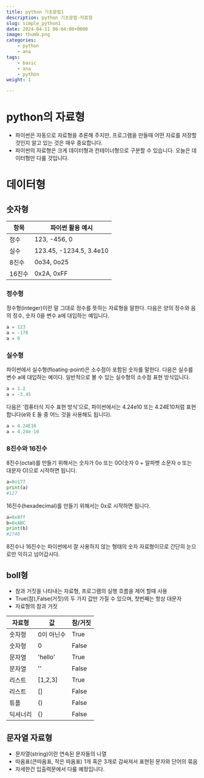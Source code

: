 ```yaml
---
title: python 기초문법1
description: python 기초문법-자료형
slug: simple_python1
date: 2024-04-11 06:04:00+0000
image: thumb.png
categories:
    - python
    - ana
tags:
    - basic
    - ana
    - python
weight: 1

---
```

# python의 자료형
- 파이썬은 자동으로 자료형을 추론해 주지만, 프로그램을 만들때 어떤 자료를 저장할 것인지 알고 있는 것은 매우 중요합니다.
- 파이썬의 자료형은 크게 데이터형과 컨테이너형으로 구분할 수 있습니다. 오늘은 데이터형만 다룰 것입니다.

# 데이터형

## 숫자형
| 항목    | 파이썬 활용 예시               |
|-------|-------------------------|
| 정수    | 123, -456, 0            |
| 실수    | 123.45, -1234.5, 3.4e10 |
| 8진수   | 0o34, 0o25              |
| 16진수  | 0x2A, 0xFF              |

### 정수형
정수형(integer)이란 말 그대로 정수를 뜻하는 자료형을 말한다. 다음은 양의 정수와 음의 정수, 숫자 0을 변수 a에 대입하는 예입니다.
```python
a = 123
a = -178
a = 0
```

### 실수형
파이썬에서 실수형(floating-point)은 소수점이 포함된 숫자를 말한다. 다음은 실수를 변수 a에 대입하는 예이다. 일반적으로 볼 수 있는 실수형의 소수점 표현 방식입니다.
```python
a = 1.2
a = -3.45
```
다음은 ‘컴퓨터식 지수 표현 방식’으로, 파이썬에서는 4.24e10 또는 4.24E10처럼 표현합니다(e와 E 둘 중 어느 것을 사용해도 됩니다).
```python
a = 4.24E10
a = 4.24e-10
```

### 8진수와 16진수

8진수(octal)를 만들기 위해서는 숫자가 0o 또는 0O(숫자 0 + 알파벳 소문자 o 또는 대문자 O)으로 시작하면 됩니다.
```python
a=0o177
print(a)
#127
```

16진수(hexadecimal)를 만들기 위해서는 0x로 시작하면 됩니다.
```python
a=0x8ff
b=0xABC
print(b)
#2748
```
8진수나 16진수는 파이썬에서 잘 사용하지 않는 형태의 숫자 자료형이므로 간단히 눈으로만 익히고 넘어갑시다.


## boll형
- 참과 거짓을 나타내는 자료형, 프로그램의 실행 흐름을 제어 할때 사용
- True(참),False(거짓)의 두 가지 값만 가질 수 있으며, 첫번째는 항상 대문자 
- 자료형의 참과 거짓

| 자료형  | 값       | 참/거짓  |
|------|---------|-------|
| 숫자형  | 0이 아닌수  | True  |
| 숫자형  | 0       | False |
| 문자열  | 'hello' | True  |
| 문자열  | ''      | False |
| 리스트  | [1,2,3] | True  |
| 리스트  | []      | False |
| 튜플   | ()      | False |
| 딕셔너리 | {}      | False |

## 문자열 자료형
- 문자열(string)이란 연속된 문자들의 나열
- 따옴표(큰따옴표, 작은 따옴표) 1개 혹은 3개로 감싸져서 표현된 문자와 단어의 묶음
- 자세한건 입출력문에서 다룰 예정입니다.

